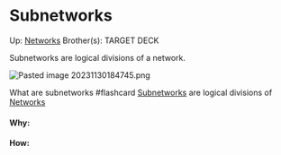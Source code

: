 # Subnetworks

Up: [Networks](networks)
Brother(s):
TARGET DECK

Subnetworks are logical divisions of a network.

![Pasted image 20231130184745.png](pasted_image_20231130184745.png)

What are subnetworks #flashcard 
[Subnetworks](subnetworks) are logical divisions of [Networks](networks)

































#### Why:
#### How:









